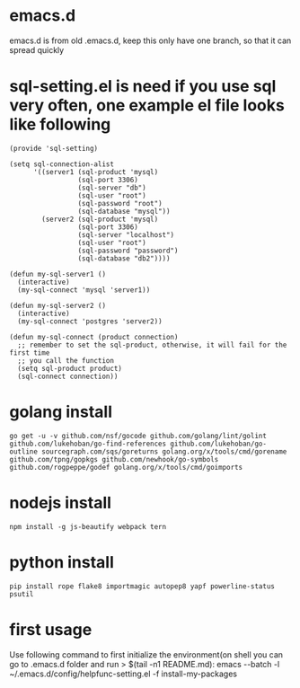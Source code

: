 # emacs.d
emacs.d is from old .emacs.d, keep this only have one branch, so that it can spread quickly

# sql-setting.el is need if you use sql very often, one example el file looks like following
```
(provide 'sql-setting)

(setq sql-connection-alist
      '((server1 (sql-product 'mysql)
                 (sql-port 3306)
                 (sql-server "db")
                 (sql-user "root")
                 (sql-password "root")
                 (sql-database "mysql"))
        (server2 (sql-product 'mysql)
                 (sql-port 3306)
                 (sql-server "localhost")
                 (sql-user "root")
                 (sql-password "password")
                 (sql-database "db2"))))

(defun my-sql-server1 ()
  (interactive)
  (my-sql-connect 'mysql 'server1))

(defun my-sql-server2 ()
  (interactive)
  (my-sql-connect 'postgres 'server2))

(defun my-sql-connect (product connection)
  ;; remember to set the sql-product, otherwise, it will fail for the first time
  ;; you call the function
  (setq sql-product product)
  (sql-connect connection))
```
# golang install
```
go get -u -v github.com/nsf/gocode github.com/golang/lint/golint github.com/lukehoban/go-find-references github.com/lukehoban/go-outline sourcegraph.com/sqs/goreturns golang.org/x/tools/cmd/gorename github.com/tpng/gopkgs github.com/newhook/go-symbols github.com/rogpeppe/godef golang.org/x/tools/cmd/goimports
```

# nodejs install
```
npm install -g js-beautify webpack tern
```

# python install
```
pip install rope flake8 importmagic autopep8 yapf powerline-status psutil
```
# first usage
Use following command to first initialize the environment(on shell you can go to .emacs.d folder and run > $(tail -n1 README.md):
emacs --batch -l ~/.emacs.d/config/helpfunc-setting.el -f install-my-packages
